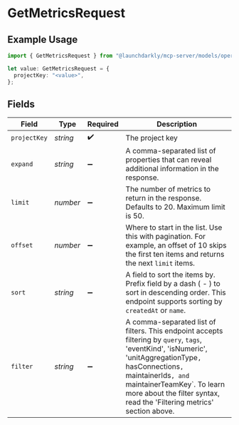 # GetMetricsRequest

## Example Usage

```typescript
import { GetMetricsRequest } from "@launchdarkly/mcp-server/models/operations";

let value: GetMetricsRequest = {
  projectKey: "<value>",
};
```

## Fields

| Field                                                                                                                                                                                                                                                                                  | Type                                                                                                                                                                                                                                                                                   | Required                                                                                                                                                                                                                                                                               | Description                                                                                                                                                                                                                                                                            |
| -------------------------------------------------------------------------------------------------------------------------------------------------------------------------------------------------------------------------------------------------------------------------------------- | -------------------------------------------------------------------------------------------------------------------------------------------------------------------------------------------------------------------------------------------------------------------------------------- | -------------------------------------------------------------------------------------------------------------------------------------------------------------------------------------------------------------------------------------------------------------------------------------- | -------------------------------------------------------------------------------------------------------------------------------------------------------------------------------------------------------------------------------------------------------------------------------------- |
| `projectKey`                                                                                                                                                                                                                                                                           | *string*                                                                                                                                                                                                                                                                               | :heavy_check_mark:                                                                                                                                                                                                                                                                     | The project key                                                                                                                                                                                                                                                                        |
| `expand`                                                                                                                                                                                                                                                                               | *string*                                                                                                                                                                                                                                                                               | :heavy_minus_sign:                                                                                                                                                                                                                                                                     | A comma-separated list of properties that can reveal additional information in the response.                                                                                                                                                                                           |
| `limit`                                                                                                                                                                                                                                                                                | *number*                                                                                                                                                                                                                                                                               | :heavy_minus_sign:                                                                                                                                                                                                                                                                     | The number of metrics to return in the response. Defaults to 20. Maximum limit is 50.                                                                                                                                                                                                  |
| `offset`                                                                                                                                                                                                                                                                               | *number*                                                                                                                                                                                                                                                                               | :heavy_minus_sign:                                                                                                                                                                                                                                                                     | Where to start in the list. Use this with pagination. For example, an offset of 10 skips the first ten items and returns the next `limit` items.                                                                                                                                       |
| `sort`                                                                                                                                                                                                                                                                                 | *string*                                                                                                                                                                                                                                                                               | :heavy_minus_sign:                                                                                                                                                                                                                                                                     | A field to sort the items by. Prefix field by a dash ( - ) to sort in descending order. This endpoint supports sorting by `createdAt` or `name`.                                                                                                                                       |
| `filter`                                                                                                                                                                                                                                                                               | *string*                                                                                                                                                                                                                                                                               | :heavy_minus_sign:                                                                                                                                                                                                                                                                     | A comma-separated list of filters. This endpoint accepts filtering by `query`, `tags`, 'eventKind', 'isNumeric', 'unitAggregationType`, `hasConnections`, `maintainerIds`, and `maintainerTeamKey`. To learn more about the filter syntax, read the 'Filtering metrics' section above. |